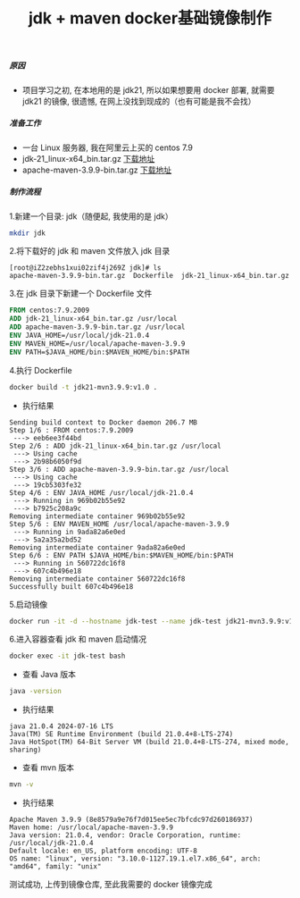 ﻿---
layout: mypost
title: jdk + maven  docker基础镜像制作
categories: [ Java, maven, Docker, 后端 ]
---

##### 原因

- 项目学习之初, 在本地用的是 jdk21, 所以如果想要用 docker 部署, 就需要 jdk21 的镜像, 很遗憾, 在网上没找到现成的（也有可能是我不会找）

##### 准备工作

- 一台 Linux 服务器, 我在阿里云上买的 centos 7.9
- jdk-21_linux-x64_bin.tar.gz   [下载地址](https://www.oracle.com/cn/java/technologies/downloads/#java21)
- apache-maven-3.9.9-bin.tar.gz    [下载地址](https://maven.apache.org/download.cgi)

##### 制作流程

1.新建一个目录: jdk（随便起, 我使用的是 jdk）

```bash
mkdir jdk
```

2.将下载好的 jdk 和 maven 文件放入 jdk 目录

```
[root@iZ2zebhs1xui02zif4j269Z jdk]# ls
apache-maven-3.9.9-bin.tar.gz  Dockerfile  jdk-21_linux-x64_bin.tar.gz
```

3.在 jdk 目录下新建一个 Dockerfile 文件

```dockerfile
FROM centos:7.9.2009
ADD jdk-21_linux-x64_bin.tar.gz /usr/local
ADD apache-maven-3.9.9-bin.tar.gz /usr/local
ENV JAVA_HOME=/usr/local/jdk-21.0.4
ENV MAVEN_HOME=/usr/local/apache-maven-3.9.9
ENV PATH=$JAVA_HOME/bin:$MAVEN_HOME/bin:$PATH
```

4.执行 Dockerfile

```bash
docker build -t jdk21-mvn3.9.9:v1.0 .
```

- 执行结果

```
Sending build context to Docker daemon 206.7 MB
Step 1/6 : FROM centos:7.9.2009
 ---> eeb6ee3f44bd
Step 2/6 : ADD jdk-21_linux-x64_bin.tar.gz /usr/local
 ---> Using cache
 ---> 2b98b6050f9d
Step 3/6 : ADD apache-maven-3.9.9-bin.tar.gz /usr/local
 ---> Using cache
 ---> 19cb5303fe32
Step 4/6 : ENV JAVA_HOME /usr/local/jdk-21.0.4
 ---> Running in 969b02b55e92
 ---> b7925c208a9c
Removing intermediate container 969b02b55e92
Step 5/6 : ENV MAVEN_HOME /usr/local/apache-maven-3.9.9
 ---> Running in 9ada82a6e0ed
 ---> 5a2a35a2bd52
Removing intermediate container 9ada82a6e0ed
Step 6/6 : ENV PATH $JAVA_HOME/bin:$MAVEN_HOME/bin:$PATH
 ---> Running in 560722dc16f8
 ---> 607c4b496e18
Removing intermediate container 560722dc16f8
Successfully built 607c4b496e18
```

5.启动镜像

```bash
docker run -it -d --hostname jdk-test --name jdk-test jdk21-mvn3.9.9:v1.0
```

6.进入容器查看 jdk 和 maven 启动情况

```bash
docker exec -it jdk-test bash
```

- 查看 Java 版本

```bash
java -version
```

- 执行结果

```
java 21.0.4 2024-07-16 LTS
Java(TM) SE Runtime Environment (build 21.0.4+8-LTS-274)
Java HotSpot(TM) 64-Bit Server VM (build 21.0.4+8-LTS-274, mixed mode, sharing)
```

- 查看 mvn 版本

```bash
mvn -v
```

- 执行结果

```
Apache Maven 3.9.9 (8e8579a9e76f7d015ee5ec7bfcdc97d260186937)
Maven home: /usr/local/apache-maven-3.9.9
Java version: 21.0.4, vendor: Oracle Corporation, runtime: /usr/local/jdk-21.0.4
Default locale: en_US, platform encoding: UTF-8
OS name: "linux", version: "3.10.0-1127.19.1.el7.x86_64", arch: "amd64", family: "unix"
```

测试成功, 上传到镜像仓库, 至此我需要的 docker 镜像完成
